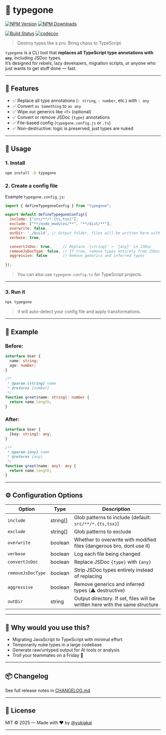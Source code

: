 # 🧨 typegone

[![NPM Version][npm-version-image]][npm-url]
[![NPM Downloads][npm-downloads-image]][npm-downloads-url]

[![Build Status][github-build-url]][github-url]
[![codecov][codecov-image]][codecov-url]

> Destroy types like a pro. Bring chaos to TypeScript.

`typegone` is a CLI tool that **replaces all TypeScript type annotations with `any`**, including JSDoc types.  
It’s designed for rebels, lazy developers, migration scripts, or anyone who just wants to get stuff done — fast.

---

## 🚀 Features

- ✅ Replace all type annotations (`: string`, `: number`, etc.) with `: any`
- ✅ Convert `as Something` to `as any`
- ✅ Wipe out generics like `<T>` (optional)
- ✅ Convert or remove JSDoc `{type}` annotations
- ✅ File-based config (`typegone.config.js` or `.ts`)
- ✅ Non-destructive: logic is preserved, just types are nuked

---

## 🔧 Usage

### 1. Install

```bash
npm install -D typegone
```

### 2. Create a config file

Example `typegone.config.js`:

```js
import { defineTypegoneConfig } from "typegone";

export default defineTypegoneConfig({
  include: ["src/**/*.{ts,tsx}"],
  exclude: ["**/node_modules/**", "**/dist/**"],
  overwrite: false,
  outDir: './build', // Output folder, files will be written here with the same structure
  verbose: true,

  convertJsDoc: true,     // Replace `{string}` → `{any}` in JSDoc
  removeJsDocType: false, // If true, remove types entirely from JSDoc
  aggressive: false       // Remove generics and inferred types
  
});
```

> You can also use `typegone.config.ts` for TypeScript projects.

---

### 3. Run it

```bash
npx typegone
```

> It will auto-detect your config file and apply transformations.

---

## 🧪 Example

### Before:

```ts
interface User {
  name: string;
  age: number;
}

/**
 * @param {string} name
 * @returns {number}
 */
function greet(name: string): number {
  return name.length;
}
```

### After:

```ts
interface User {
  [key: string]: any;
}

/**
 * @param {any} name
 * @returns {any}
 */
function greet(name: any): any {
  return name.length;
}
```

---

## ⚙️ Configuration Options

| Option             | Type      | Description                                                                  |
|--------------------|-----------|------------------------------------------------------------------------------|
| `include`          | string[]  | Glob patterns to include (default: `src/**/*.{ts,tsx}`)                      |
| `exclude`          | string[]  | Glob patterns to exclude                                                     |
| `overwrite`        | boolean   | Whether to overwrite with modified files (dangerous bro, dont use it)                  |
| `verbose`          | boolean   | Log each file being changed                                                  |
| `convertJsDoc`     | boolean   | Replace JSDoc `{type}` with `{any}`                                          |
| `removeJsDocType`  | boolean   | Strip JSDoc types entirely instead of replacing                              |
| `aggressive`       | boolean   | Remove generics and inferred types (⚠️ destructive)                          |
| `outDir`           | string    | Output directory. If set, files will be written here with the same structure |


---

## 🤔 Why would you use this?

- Migrating JavaScript to TypeScript with minimal effort
- Temporarily nuke types in a large codebase
- Generate raw/untyped output for AI tools or analysis
- Troll your teammates on a Friday 🤡

---

## 📦 Changelog

See full release notes in [CHANGELOG.md][changelog-url]

---

## 📄 License

MIT © 2025 — Made with ❤️ by [@yukiakai](https://github.com/yukiakai212)

---


[npm-downloads-image]: https://badgen.net/npm/dm/typegone
[npm-downloads-url]: https://www.npmjs.com/package/typegone
[npm-url]: https://www.npmjs.com/package/typegone
[npm-version-image]: https://badgen.net/npm/v/typegone
[github-build-url]: https://github.com/yukiakai212/typegone/actions/workflows/build.yml/badge.svg
[github-url]: https://github.com/yukiakai212/typegone/
[codecov-image]: https://codecov.io/gh/yukiakai212/typegone/branch/main/graph/badge.svg
[codecov-url]: https://codecov.io/gh/yukiakai212/typegone
[changelog-url]: https://github.com/yukiakai212/typegone/blob/main/CHANGELOG.md
